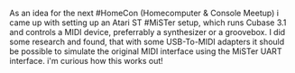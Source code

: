 As an idea for the next #HomeCon (Homecomputer & Console Meetup) i came up with setting up an Atari ST #MiSTer setup, which runs Cubase 3.1 and controls a MIDI device, preferrably a synthesizer or a groovebox. I did some research and found, that with some USB-To-MIDI adapters it should be possible to simulate the original MIDI interface using the MiSTer UART interface. i'm curious how this works out!
